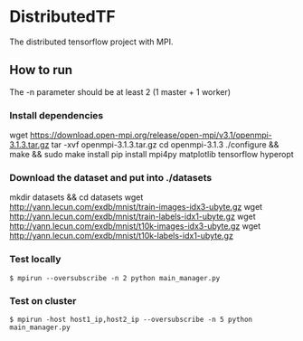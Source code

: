 # DistributedTF
The distributed tensorflow project with MPI.

## How to run
The -n parameter should be at least 2 (1 master + 1 worker)
### Install dependencies
wget https://download.open-mpi.org/release/open-mpi/v3.1/openmpi-3.1.3.tar.gz
tar -xvf openmpi-3.1.3.tar.gz
cd openmpi-3.1.3
./configure && make && sudo make install
pip install mpi4py matplotlib tensorflow hyperopt

### Download the dataset and put into ./datasets
mkdir datasets && cd datasets
wget http://yann.lecun.com/exdb/mnist/train-images-idx3-ubyte.gz
wget http://yann.lecun.com/exdb/mnist/train-labels-idx1-ubyte.gz
wget http://yann.lecun.com/exdb/mnist/t10k-images-idx3-ubyte.gz
wget http://yann.lecun.com/exdb/mnist/t10k-labels-idx1-ubyte.gz

### Test locally
```shell=
$ mpirun --oversubscribe -n 2 python main_manager.py
```
### Test on cluster
```shell=
$ mpirun -host host1_ip,host2_ip --oversubscribe -n 5 python main_manager.py
```
